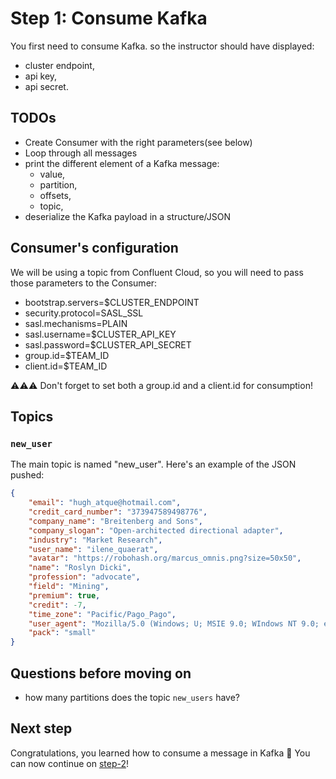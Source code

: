# Step 1: Consume Kafka

You first need to consume Kafka. so the instructor should have displayed:

* cluster endpoint,
* api key,
* api secret.

## TODOs 

* Create Consumer with the right parameters(see below)
* Loop through all messages
* print the different element of a Kafka message:
  * value,
  * partition,
  * offsets,
  * topic,
* deserialize the Kafka payload in a structure/JSON

## Consumer's configuration 

We will be using a topic from Confluent Cloud, so you will need to pass those parameters to the Consumer:

* bootstrap.servers=$CLUSTER_ENDPOINT
* security.protocol=SASL_SSL
* sasl.mechanisms=PLAIN
* sasl.username=$CLUSTER_API_KEY
* sasl.password=$CLUSTER_API_SECRET
* group.id=$TEAM_ID
* client.id=$TEAM_ID

⚠️⚠️⚠️ Don't forget to set both a group.id and a client.id for consumption!

## Topics

### `new_user`
The main topic is named "new_user". Here's an example of the JSON pushed:

```json
{
    "email": "hugh_atque@hotmail.com",
    "credit_card_number": "373947589498776",
    "company_name": "Breitenberg and Sons",
    "company_slogan": "Open-architected directional adapter",
    "industry": "Market Research",
    "user_name": "ilene_quaerat",
    "avatar": "https://robohash.org/marcus_omnis.png?size=50x50",
    "name": "Roslyn Dicki",
    "profession": "advocate",
    "field": "Mining",
    "premium": true,
    "credit": -7,
    "time_zone": "Pacific/Pago_Pago",
    "user_agent": "Mozilla/5.0 (Windows; U; MSIE 9.0; WIndows NT 9.0; en-US))",
    "pack": "small"
}
```


## Questions before moving on

* how many partitions does the topic `new_users` have?

## Next step

Congratulations, you learned how to consume a message in Kafka 🎉
You can now continue on [step-2](/kafka-tutorial/docs/step-2.html)!